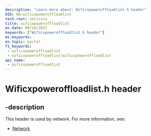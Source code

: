 ```yaml
---
description: "Learn more about: Wificxpoweroffloadlist.h header"
UID: NA:wificxpoweroffloadlist
tech.root: netvista
title: wificxpoweroffloadlist
ms.date: 09/14/2021
keywords: ["Wificxpoweroffloadlist.h header"]
ms.keywords: 
ms.topic: portal
f1_keywords:
 - wificxpoweroffloadlist
 - wificxpoweroffloadlist/wificxpoweroffloadlist
api_name:
 - wificxpoweroffloadlist
---
```


# Wificxpoweroffloadlist.h header


## -description

This header is used by network. For more information, see:

- [Network](../_netvista/index.md)

